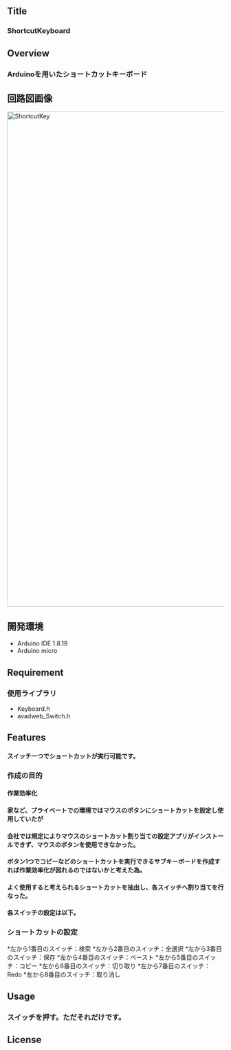 ## Title
### ShortcutKeyboard

## Overview
### Arduinoを用いたショートカットキーボード

## 回路図画像
<img width="1151" alt="ShortcutKey" src="https://user-images.githubusercontent.com/91854417/154835290-ac25a7d6-833d-4bb3-90bb-0608ef3af485.png">

## 開発環境
* Arduino IDE 1.8.19
* Arduino micro

## Requirement
### 使用ライブラリ
* Keyboard.h
* avadweb_Switch.h

## Features
#### スイッチ一つでショートカットが実行可能です。

### 作成の目的
#### 作業効率化

#### 家など、プライベートでの環境ではマウスのボタンにショートカットを設定し使用していたが
#### 会社では規定によりマウスのショートカット割り当ての設定アプリがインストールできず、マウスのボタンを使用できなかった。
#### ボタン1つでコピーなどのショートカットを実行できるサブキーボードを作成すれば作業効率化が図れるのではないかと考えた為。

#### よく使用すると考えられるショートカットを抽出し、各スイッチへ割り当てを行なった。
#### 各スイッチの設定は以下。

### ショートカットの設定
*左から1番目のスイッチ：検索
*左から2番目のスイッチ：全選択
*左から3番目のスイッチ：保存
*左から4番目のスイッチ：ペースト
*左から5番目のスイッチ：コピー
*左から6番目のスイッチ：切り取り
*左から7番目のスイッチ：Redo
*左から8番目のスイッチ：取り消し

## Usage
### スイッチを押す。ただそれだけです。

## License
